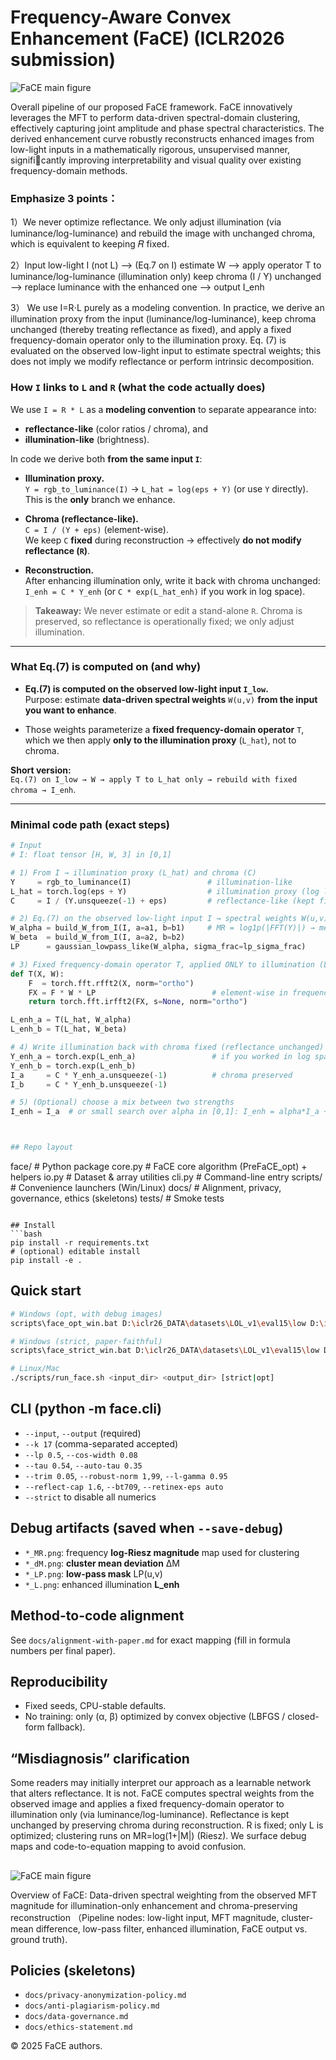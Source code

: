 # Frequency-Aware Convex Enhancement (FaCE) (ICLR2026 submission)


![FaCE main figure](https://raw.githubusercontent.com/iclr26/FaCE/main/figures/main_figure.jpg)

Overall pipeline of our proposed FaCE framework. FaCE innovatively leverages the MFT to perform data-driven spectral-domain clustering, effectively capturing joint amplitude and phase spectral characteristics. The derived enhancement curve robustly reconstructs enhanced images from low-light inputs in a mathematically rigorous, unsupervised manner, significantly improving interpretability and visual quality over existing frequency-domain methods.


### Emphasize 3 points：
1）We never optimize reflectance. We only adjust illumination (via luminance/log-luminance) and rebuild the image with unchanged chroma, which is equivalent to keeping 𝑅 fixed.

2）Input low-light I (not L)  --> (Eq.7 on I) estimate W  --> apply operator T to luminance/log-luminance (illumination only)
                      keep chroma (I / Y) unchanged --> replace luminance with the enhanced one --> output I_enh

3） We use I=R⋅L purely as a modeling convention. In practice, we derive an illumination proxy from the input (luminance/log-luminance), keep chroma unchanged (thereby treating reflectance as fixed), and apply a fixed frequency-domain operator only to the illumination proxy. Eq. (7) is evaluated on the observed low-light input to estimate spectral weights; this does not imply we modify reflectance or perform intrinsic decomposition.    


### How `I` links to `L` and `R` (what the code actually does)

We use `I = R * L` as a **modeling convention** to separate appearance into:
- **reflectance-like** (color ratios / chroma), and
- **illumination-like** (brightness).

In code we derive both **from the same input `I`**:

- **Illumination proxy.**  
  `Y = rgb_to_luminance(I)` → `L_hat = log(eps + Y)` (or use `Y` directly).  
  This is the **only** branch we enhance.

- **Chroma (reflectance-like).**  
  `C = I / (Y + eps)` (element-wise).  
  We keep `C` **fixed** during reconstruction → effectively **do not modify reflectance (`R`)**.

- **Reconstruction.**  
  After enhancing illumination only, write it back with chroma unchanged:  
  `I_enh = C * Y_enh` (or `C * exp(L_hat_enh)` if you work in log space).

> **Takeaway:** We never estimate or edit a stand-alone `R`. Chroma is preserved, so reflectance is operationally fixed; we only adjust illumination.

---

### What Eq.(7) is computed on (and why)

- **Eq.(7) is computed on the observed low-light input `I_low`.**  
  Purpose: estimate **data-driven spectral weights** `W(u,v)` **from the input you want to enhance**.

- Those weights parameterize a **fixed frequency-domain operator** `T`, which we then apply **only to the illumination proxy** (`L_hat`), not to chroma.

**Short version:**  
`Eq.(7) on I_low → W → apply T to L_hat only → rebuild with fixed chroma → I_enh`.

---

### Minimal code path (exact steps)

```python
# Input
# I: float tensor [H, W, 3] in [0,1]

# 1) From I → illumination proxy (L_hat) and chroma (C)
Y     = rgb_to_luminance(I)                 # illumination-like
L_hat = torch.log(eps + Y)                  # illumination proxy (log luminance)
C     = I / (Y.unsqueeze(-1) + eps)         # reflectance-like (kept fixed)

# 2) Eq.(7) on the observed low-light input I → spectral weights W(u,v)
W_alpha = build_W_from_I(I, a=a1, b=b1)     # MR = log1p(|FFT(Y)|) → mean-center → sigmoid
W_beta  = build_W_from_I(I, a=a2, b=b2)
LP      = gaussian_lowpass_like(W_alpha, sigma_frac=lp_sigma_frac)

# 3) Fixed frequency-domain operator T, applied ONLY to illumination (L_hat)
def T(X, W):
    F  = torch.fft.rfft2(X, norm="ortho")
    FX = F * W * LP                          # element-wise in frequency domain
    return torch.fft.irfft2(FX, s=None, norm="ortho")

L_enh_a = T(L_hat, W_alpha)
L_enh_b = T(L_hat, W_beta)

# 4) Write illumination back with chroma fixed (reflectance unchanged)
Y_enh_a = torch.exp(L_enh_a)                 # if you worked in log space
Y_enh_b = torch.exp(L_enh_b)
I_a     = C * Y_enh_a.unsqueeze(-1)          # chroma preserved
I_b     = C * Y_enh_b.unsqueeze(-1)

# 5) (Optional) choose a mix between two strengths
I_enh = I_a  # or small search over alpha in [0,1]: I_enh = alpha*I_a + (1-alpha)*I_b



## Repo layout
```
face/                # Python package
  core.py            # FaCE core algorithm (PreFaCE_opt) + helpers
  io.py              # Dataset & array utilities
  cli.py             # Command-line entry
scripts/             # Convenience launchers (Win/Linux)
docs/                # Alignment, privacy, governance, ethics (skeletons)
tests/               # Smoke tests
```

## Install
```bash
pip install -r requirements.txt
# (optional) editable install
pip install -e .
```

## Quick start
```bash
# Windows (opt, with debug images)
scripts\face_opt_win.bat D:\iclr26_DATA\datasets\LOL_v1\eval15\low D:\iclr26_DATA\datasets\LOL_v1\eval15\FaCE_out

# Windows (strict, paper-faithful)
scripts\face_strict_win.bat D:\iclr26_DATA\datasets\LOL_v1\eval15\low D:\iclr26_DATA\datasets\LOL_v1\eval15\FaCE_out

# Linux/Mac
./scripts/run_face.sh <input_dir> <output_dir> [strict|opt]
```

## CLI (python -m face.cli)
- `--input`, `--output` (required)
- `--k 17` (comma-separated accepted)
- `--lp 0.5`, `--cos-width 0.08`
- `--tau 0.54`, `--auto-tau 0.35`
- `--trim 0.05`, `--robust-norm 1,99`, `--l-gamma 0.95`
- `--reflect-cap 1.6`, `--bt709`, `--retinex-eps auto`
- `--strict` to disable all numerics

## Debug artifacts (saved when `--save-debug`)
- `*_MR.png`: frequency **log-Riesz magnitude** map used for clustering  
- `*_dM.png`: **cluster mean deviation** ΔM  
- `*_LP.png`: **low-pass mask** LP(u,v)  
- `*_L.png`: enhanced illumination **L_enh**

## Method-to-code alignment
See `docs/alignment-with-paper.md` for exact mapping (fill in formula numbers per final paper).

## Reproducibility
- Fixed seeds, CPU-stable defaults.
- No training: only (α, β) optimized by convex objective (LBFGS / closed-form fallback).

## “Misdiagnosis” clarification
Some readers may initially interpret our approach as a learnable network that alters reflectance. It is not. FaCE computes spectral weights from the observed image and applies a fixed frequency-domain operator to illumination only (via luminance/log-luminance). Reflectance is kept unchanged by preserving chroma during reconstruction. R is fixed; only L is optimized; clustering runs on MR=log(1+|M|) (Riesz). We surface debug maps and code-to-equation mapping to avoid confusion.

##
![FaCE main figure](https://raw.githubusercontent.com/iclr26/FaCE/main/figures/ex_result.jpg)

Overview of FaCE: Data-driven spectral weighting from the observed MFT magnitude for illumination-only enhancement and chroma-preserving reconstruction
（Pipeline nodes: low-light input, MFT magnitude, cluster-mean difference, low-pass filter, enhanced illumination, FaCE output vs. ground truth).

## Policies (skeletons)
- `docs/privacy-anonymization-policy.md`
- `docs/anti-plagiarism-policy.md`
- `docs/data-governance.md`
- `docs/ethics-statement.md`

© 2025 FaCE authors.
